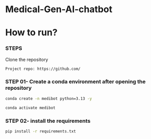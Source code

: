 # Medical-Gen-AI-chatbot

# How to run?
### STEPS

Clone the repository

```bash
Project repo: https://github.com/
```

### STEP 01- Create a conda environment after opening the repository

```bash
conda create -n medibot python=3.13 -y
```

```bash
conda activate medibot
```
### STEP 02- install the requirements

```bash
pip install -r requirements.txt
```
